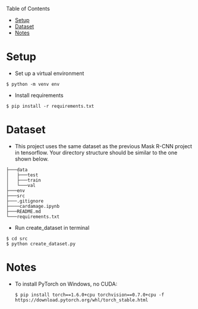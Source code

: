 Table of Contents
<!-- TOC -->

- [Setup](#setup)
- [Dataset](#dataset)
- [Notes](#notes)

<!-- /TOC -->
# Setup
- Set up a virtual environment
```
$ python -m venv env
```
- Install requirements
```
$ pip install -r requirements.txt 
```
# Dataset
- This project uses the same dataset as the previous Mask R-CNN project in tensorflow. Your directory structure should be similar to the one shown below.
```
├───data
│   ├───test
│   ├───train
│   └───val
├───env
├───src
├───.gitignore
├────cardamage.ipynb
├───README.md
└───requirements.txt
```
- Run create_dataset in terminal
```
$ cd src
$ python create_dataset.py
```
# Notes
- To install PyTorch on Windows, no CUDA:
  ```
  $ pip install torch==1.6.0+cpu torchvision==0.7.0+cpu -f https://download.pytorch.org/whl/torch_stable.html
  ```
